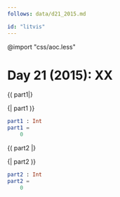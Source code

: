 ```yaml
---
follows: data/d21_2015.md

id: "litvis"
---
```


@import "css/aoc.less"

# Day 21 (2015): XX

{( part1|}

{| part1 )}

```elm {l r}
part1 : Int
part1 =
    0
```

{( part2 |}

{| part2 )}

```elm {l r}
part2 : Int
part2 =
    0
```
